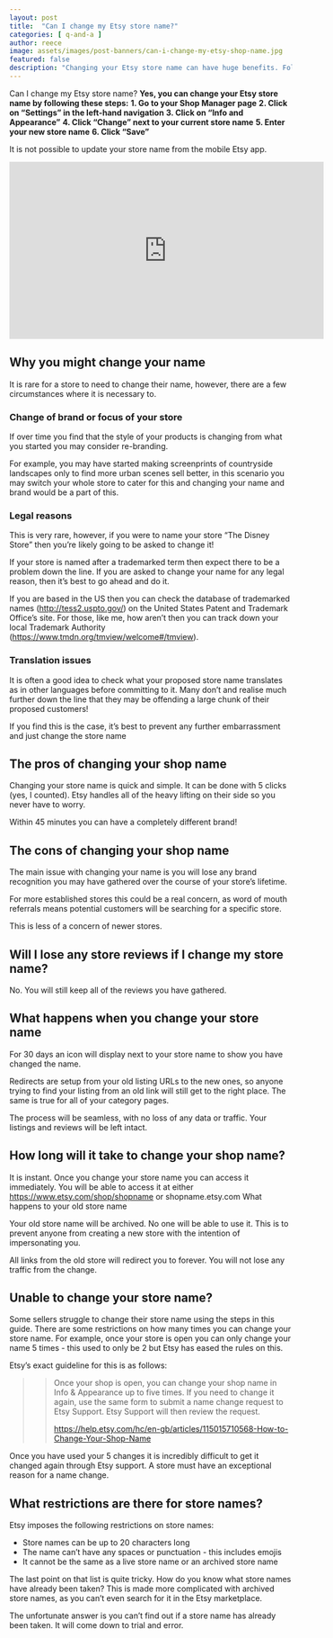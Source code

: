 ```yaml
---
layout: post
title:  "Can I change my Etsy store name?" 
categories: [ q-and-a ]
author: reece
image: assets/images/post-banners/can-i-change-my-etsy-shop-name.jpg
featured: false
description: "Changing your Etsy store name can have huge benefits. Follow our step by step instructions on how to change your store name today"
---
```


Can I change my Etsy store name? **Yes, you can change your Etsy store name by following these steps:**
**1. Go to your Shop Manager page**
**2. Click on “Settings” in the left-hand navigation**
**3. Click on “Info and Appearance”**
**4. Click “Change” next to your current store name**
**5. Enter your new store name**
**6. Click “Save”**

It is not possible to update your store name from the mobile Etsy app.

<iframe width="560" height="315" src="https://www.youtube.com/embed/gRieOXzzeAk" frameborder="0" allow="accelerometer; autoplay; clipboard-write; encrypted-media; gyroscope; picture-in-picture" allowfullscreen></iframe>

## Why you might change your name

It is rare for a store to need to change their name, however, there are a few circumstances where it is necessary to.

### Change of brand or focus of your store

If over time you find that the style of your products is changing from what you started you may consider re-branding. 

For example, you may have started making screenprints of countryside landscapes only to find more urban scenes sell better, in this scenario you may switch your whole store to cater for this and changing your name and brand would be a part of this.

### Legal reasons

This is very rare, however, if you were to name your store “The Disney Store” then you’re likely going to be asked to change it!

If your store is named after a trademarked term then expect there to be a problem down the line. If you are asked to change your name for any legal reason, then it’s best to go ahead and do it.

If you are based in the US then you can check the database of trademarked names (http://tess2.uspto.gov/) on the United States Patent and Trademark Office’s site. For those, like me, how aren’t then you can track down your local Trademark Authority (https://www.tmdn.org/tmview/welcome#/tmview).

### Translation issues

It is often a good idea to check what your proposed store name translates as in other languages before committing to it. Many don’t and realise much further down the line that they may be offending a large chunk of their proposed customers!

If you find this is the case, it’s best to prevent any further embarrassment and just change the store name

## The pros of changing your shop name

Changing your store name is quick and simple. It can be done with 5 clicks (yes, I counted). Etsy handles all of the heavy lifting on their side so you never have to worry.

Within 45 minutes you can have a completely different brand!

## The cons of changing your shop name

The main issue with changing your name is you will lose any brand recognition you may have gathered over the course of your store’s lifetime.

For more established stores this could be a real concern, as word of mouth referrals means potential customers will be searching for a specific store.

This is less of a concern of newer stores.

## Will I lose any store reviews if I change my store name?

No. You will still keep all of the reviews you have gathered. 

## What happens when you change your store name

For 30 days an icon will display next to your store name to show you have changed the name.

Redirects are setup from your old listing URLs to the new ones, so anyone trying to find your listing from an old link will still get to the right place. The same is true for all of your category pages.

The process will be seamless, with no loss of any data or traffic. Your listings and reviews will be left intact.

## How long will it take to change your shop name?

It is instant. Once you change your store name you can access it immediately. You will be able to access it at either https://www.etsy.com/shop/shopname or shopname.etsy.com 
What happens to your old store name

Your old store name will be archived. No one will be able to use it. This is to prevent anyone from creating a new store with the intention of impersonating you.

All links from the old store will redirect you to forever. You will not lose any traffic from the change.

## Unable to change your store name?

Some sellers struggle to change their store name using the steps in this guide. There are some restrictions on how many times you can change your store name. For example, once your store is open you can only change your name 5 times - this used to only be 2 but Etsy has eased the rules on this.

Etsy’s exact guideline for this is as follows:

>> Once your shop is open, you can change your shop name in Info & Appearance up to five times. If you need to change it again, use the same form to submit a name change request to Etsy Support. Etsy Support will then review the request.
>>
>> https://help.etsy.com/hc/en-gb/articles/115015710568-How-to-Change-Your-Shop-Name

Once you have used your 5 changes it is incredibly difficult to get it changed again through Etsy support. A store must have an exceptional reason for a name change.

## What restrictions are there for store names?

Etsy imposes the following restrictions on store names:
- Store names can be up to 20 characters long
- The name can’t have any spaces or punctuation - this includes emojis
- It cannot be the same as a live store name or an archived store name

The last point on that list is quite tricky. How do you know what store names have already been taken? This is made more complicated with archived store names, as you can’t even search for it in the Etsy marketplace.

The unfortunate answer is you can’t find out if a store name has already been taken. It will come down to trial and error.
